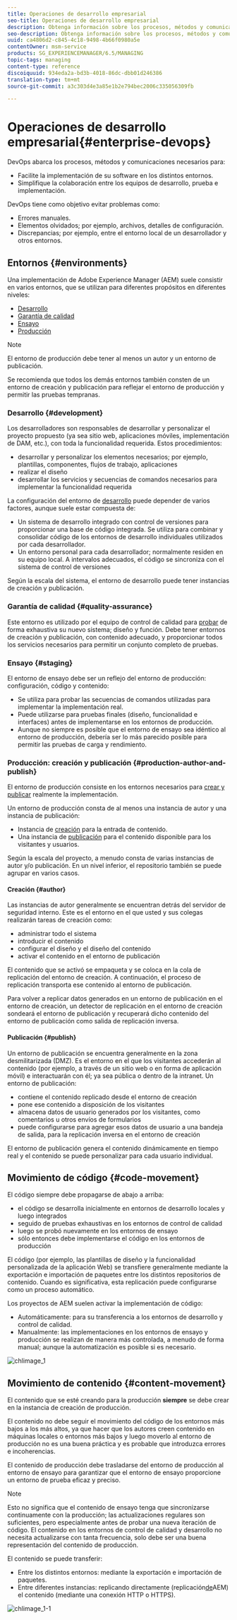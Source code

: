 ```yaml
---
title: Operaciones de desarrollo empresarial
seo-title: Operaciones de desarrollo empresarial
description: Obtenga información sobre los procesos, métodos y comunicaciones necesarios para facilitar la implementación y simplificar la colaboración.
seo-description: Obtenga información sobre los procesos, métodos y comunicaciones necesarios para facilitar la implementación y simplificar la colaboración.
uuid: ca4806d2-c845-4c18-9498-4b66f0980a5e
contentOwner: msm-service
products: SG_EXPERIENCEMANAGER/6.5/MANAGING
topic-tags: managing
content-type: reference
discoiquuid: 934eda2a-bd3b-4018-86dc-dbb01d246386
translation-type: tm+mt
source-git-commit: a3c303d4e3a85e1b2e794bec2006c335056309fb

---
```



# Operaciones de desarrollo empresarial{#enterprise-devops}

DevOps abarca los procesos, métodos y comunicaciones necesarios para:

* Facilite la implementación de su software en los distintos entornos.
* Simplifique la colaboración entre los equipos de desarrollo, prueba e implementación.

DevOps tiene como objetivo evitar problemas como:

* Errores manuales.
* Elementos olvidados; por ejemplo, archivos, detalles de configuración.
* Discrepancias; por ejemplo, entre el entorno local de un desarrollador y otros entornos.

## Entornos {#environments}

Una implementación de Adobe Experience Manager (AEM) suele consistir en varios entornos, que se utilizan para diferentes propósitos en diferentes niveles:

* [Desarrollo](#development)
* [Garantía de calidad](#quality-assurance)
* [Ensayo](#staging)
* [Producción](#production-author-and-publish)

>[!NOTE]
>
>El entorno de producción debe tener al menos un autor y un entorno de publicación.
>
>Se recomienda que todos los demás entornos también consten de un entorno de creación y publicación para reflejar el entorno de producción y permitir las pruebas tempranas.

### Desarrollo {#development}

Los desarrolladores son responsables de desarrollar y personalizar el proyecto propuesto (ya sea sitio web, aplicaciones móviles, implementación de DAM, etc.), con toda la funcionalidad requerida. Estos procedimientos:

* desarrollar y personalizar los elementos necesarios; por ejemplo, plantillas, componentes, flujos de trabajo, aplicaciones
* realizar el diseño
* desarrollar los servicios y secuencias de comandos necesarios para implementar la funcionalidad requerida

La configuración del entorno de [desarrollo](/help/sites-developing/best-practices.md) puede depender de varios factores, aunque suele estar compuesta de:

* Un sistema de desarrollo integrado con control de versiones para proporcionar una base de código integrada. Se utiliza para combinar y consolidar código de los entornos de desarrollo individuales utilizados por cada desarrollador.
* Un entorno personal para cada desarrollador; normalmente residen en su equipo local. A intervalos adecuados, el código se sincroniza con el sistema de control de versiones

Según la escala del sistema, el entorno de desarrollo puede tener instancias de creación y publicación.

### Garantía de calidad {#quality-assurance}

Este entorno es utilizado por el equipo de control de calidad para [probar](/help/sites-developing/test-plan.md) de forma exhaustiva su nuevo sistema; diseño y función. Debe tener entornos de creación y publicación, con contenido adecuado, y proporcionar todos los servicios necesarios para permitir un conjunto completo de pruebas.

### Ensayo {#staging}

El entorno de ensayo debe ser un reflejo del entorno de producción: configuración, código y contenido:

* Se utiliza para probar las secuencias de comandos utilizadas para implementar la implementación real.
* Puede utilizarse para pruebas finales (diseño, funcionalidad e interfaces) antes de implementarse en los entornos de producción.
* Aunque no siempre es posible que el entorno de ensayo sea idéntico al entorno de producción, debería ser lo más parecido posible para permitir las pruebas de carga y rendimiento.

### Producción: creación y publicación {#production-author-and-publish}

El entorno de producción consiste en los entornos necesarios para [crear y publicar](/help/sites-authoring/author.md#concept-of-authoring-and-publishing) realmente la implementación.

Un entorno de producción consta de al menos una instancia de autor y una instancia de publicación:

* Instancia de [creación](#author) para la entrada de contenido.
* Una instancia de [publicación](#publish) para el contenido disponible para los visitantes y usuarios.

Según la escala del proyecto, a menudo consta de varias instancias de autor y/o publicación. En un nivel inferior, el repositorio también se puede agrupar en varios casos.

#### Creación {#author}

Las instancias de autor generalmente se encuentran detrás del servidor de seguridad interno. Este es el entorno en el que usted y sus colegas realizarán tareas de creación como:

* administrar todo el sistema
* introducir el contenido
* configurar el diseño y el diseño del contenido
* activar el contenido en el entorno de publicación

El contenido que se activó se empaqueta y se coloca en la cola de replicación del entorno de creación. A continuación, el proceso de replicación transporta ese contenido al entorno de publicación.

Para volver a replicar datos generados en un entorno de publicación en el entorno de creación, un detector de replicación en el entorno de creación sondeará el entorno de publicación y recuperará dicho contenido del entorno de publicación como salida de replicación inversa.

#### Publicación {#publish}

Un entorno de publicación se encuentra generalmente en la zona desmilitarizada (DMZ). Es el entorno en el que los visitantes accederán al contenido (por ejemplo, a través de un sitio web o en forma de aplicación móvil) e interactuarán con él; ya sea pública o dentro de la intranet. Un entorno de publicación:

* contiene el contenido replicado desde el entorno de creación
* pone ese contenido a disposición de los visitantes
* almacena datos de usuario generados por los visitantes, como comentarios u otros envíos de formularios
* puede configurarse para agregar esos datos de usuario a una bandeja de salida, para la replicación inversa en el entorno de creación

El entorno de publicación genera el contenido dinámicamente en tiempo real y el contenido se puede personalizar para cada usuario individual.

## Movimiento de código {#code-movement}

El código siempre debe propagarse de abajo a arriba:

* el código se desarrolla inicialmente en entornos de desarrollo locales y luego integrados
* seguido de pruebas exhaustivas en los entornos de control de calidad
* luego se probó nuevamente en los entornos de ensayo
* sólo entonces debe implementarse el código en los entornos de producción

El código (por ejemplo, las plantillas de diseño y la funcionalidad personalizada de la aplicación Web) se transfiere generalmente mediante la exportación e importación de paquetes entre los distintos repositorios de contenido. Cuando es significativa, esta replicación puede configurarse como un proceso automático.

Los proyectos de AEM suelen activar la implementación de código:

* Automáticamente: para su transferencia a los entornos de desarrollo y control de calidad.
* Manualmente: las implementaciones en los entornos de ensayo y producción se realizan de manera más controlada, a menudo de forma manual; aunque la automatización es posible si es necesario.

![chlimage_1](assets/chlimage_1.png)

## Movimiento de contenido {#content-movement}

El contenido que se esté creando para la producción **siempre** se debe crear en la instancia de creación de producción.

El contenido no debe seguir el movimiento del código de los entornos más bajos a los más altos, ya que hacer que los autores creen contenido en máquinas locales o entornos más bajos y luego moverlo al entorno de producción no es una buena práctica y es probable que introduzca errores e incoherencias.

El contenido de producción debe trasladarse del entorno de producción al entorno de ensayo para garantizar que el entorno de ensayo proporcione un entorno de prueba eficaz y preciso.

>[!NOTE]
>
>Esto no significa que el contenido de ensayo tenga que sincronizarse continuamente con la producción; las actualizaciones regulares son suficientes, pero especialmente antes de probar una nueva iteración de código. El contenido en los entornos de control de calidad y desarrollo no necesita actualizarse con tanta frecuencia, solo debe ser una buena representación del contenido de producción.

El contenido se puede transferir:

* Entre los distintos entornos: mediante la exportación e importación de paquetes.
* Entre diferentes instancias: replicando directamente (replicación[de](/help/sites-deploying/replication.md)AEM) el contenido (mediante una conexión HTTP o HTTPS).

![chlimage_1-1](assets/chlimage_1-1.png)